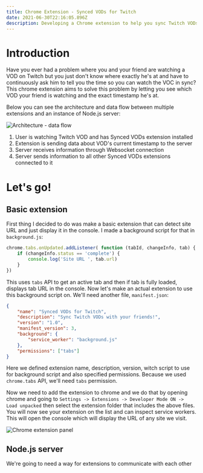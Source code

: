 ```yaml
---
title: Chrome Extension - Synced VODs for Twitch
date: 2021-06-30T22:16:05.896Z
description: Developing a Chrome extension to help you sync Twitch VODs with your friend.
---
```

# Introduction

Have you ever had a problem where you and your friend are watching a VOD on Twitch but you just don't know where exactly he's at and have to continuously ask him to tell you the time so you can watch the VOC in sync? This chrome extension aims to solve this problem by letting you see which VOD your friend is watching and the exact timestamp he's at.

Below you can see the architecture and data flow between multiple extensions and an instance of Node.js server:

![Architecture - data flow](/img/schema.png "Architecture - data flow")

1. User is watching Twitch VOD and has Synced VODs extension installed
2. Extension is sending data about VOD's current timestamp to the server
3. Server receives information through Websocket connection
4. Server sends information to all other Synced VODs extensions connected to it

# Let's go!

## Basic extension

First thing I decided to do was make a basic extension that can detect site URL and just display it in the console. I made a background script for that in `background.js`:

```javascript
chrome.tabs.onUpdated.addListener( function (tabId, changeInfo, tab) {
    if (changeInfo.status == 'complete') {
        console.log('Site URL ', tab.url)
    }
})
```

This uses `tabs` API to get an active tab and then if tab is fully loaded, displays tab URL in the console. Now let's make an actual extension to use this background script on. We'll need another file, `manifest.json`:

```json
{
    "name": "Synced VODs for Twitch",
    "description": "Sync Twitch VODs with your friends!",
    "version": "1.0",
    "manifest_version": 3,
    "background": {
        "service_worker": "background.js"
    },
    "permissions": ["tabs"]
}
```

Here we defined extension name, description, version, witch script to use for background script and also specified permissions. Because we used `chrome.tabs` API, we'll need `tabs` permission.

Now we need to add the extension to chrome and we do that by opening chrome and going to `Settings -> Extensions -> Developer Mode ON -> Load unpacked` then select the extension folder that includes the above files. You will now see your extension on the list and can inspect service workers. This will open the console which will display the URL of any site we visit.

![Chrome extension panel](/img/extension.jpg "Chrome extension panel")

## Node.js server

We're going to need a way for extensions to communicate with each other